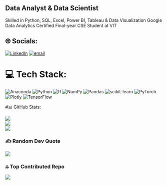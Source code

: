 ## Data Analyst & Data Scientist 
Skilled in Python, SQL, Excel, Power BI, Tableau & Data Visualization 
Google Data Analytics Certified 
Final-year CSE Student at VIT

## 🌐 Socials:
[![LinkedIn](https://img.shields.io/badge/LinkedIn-%230077B5.svg?logo=linkedin&logoColor=white)](https://linkedin.com/in/https://www.linkedin.com/in/parvath-reddy/) [![email](https://img.shields.io/badge/Email-D14836?logo=gmail&logoColor=white)](mailto:parvathreddy50@gmail.com) 

# 💻 Tech Stack:
![Anaconda](https://img.shields.io/badge/Anaconda-%2344A833.svg?style=for-the-badge&logo=anaconda&logoColor=white) ![Python](https://img.shields.io/badge/python-3670A0?style=for-the-badge&logo=python&logoColor=ffdd54) ![R](https://img.shields.io/badge/r-%23276DC3.svg?style=for-the-badge&logo=r&logoColor=white) ![NumPy](https://img.shields.io/badge/numpy-%23013243.svg?style=for-the-badge&logo=numpy&logoColor=white) ![Pandas](https://img.shields.io/badge/pandas-%23150458.svg?style=for-the-badge&logo=pandas&logoColor=white) ![scikit-learn](https://img.shields.io/badge/scikit--learn-%23F7931E.svg?style=for-the-badge&logo=scikit-learn&logoColor=white) ![PyTorch](https://img.shields.io/badge/PyTorch-%23EE4C2C.svg?style=for-the-badge&logo=PyTorch&logoColor=white) ![Plotly](https://img.shields.io/badge/Plotly-%233F4F75.svg?style=for-the-badge&logo=plotly&logoColor=white) ![TensorFlow](https://img.shields.io/badge/TensorFlow-%23FF6F00.svg?style=for-the-badge&logo=TensorFlow&logoColor=white) 

#📊 GitHub Stats:


![](https://github-readme-stats.vercel.app/api?username=parvath-reddy&theme=dark&hide_border=false&include_all_commits=false&count_private=false)<br/>
![](https://nirzak-streak-stats.vercel.app/?user=parvath-reddy&theme=dark&hide_border=false)<br/>
![](https://github-readme-stats.vercel.app/api/top-langs/?username=parvath-reddy&theme=dark&hide_border=false&include_all_commits=false&count_private=false&layout=compact)

### ✍️ Random Dev Quote
![](https://quotes-github-readme.vercel.app/api?type=horizontal&theme=radical)

### 🔝 Top Contributed Repo
![](https://github-contributor-stats.vercel.app/api?username=parvath-reddy&limit=5&theme=dark&combine_all_yearly_contributions=true)

<!-- Proudly created with GPRM ( https://gprm.itsvg.in ) -->
